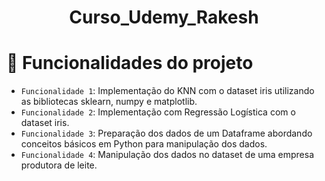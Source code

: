 <h1 align="center"> Curso_Udemy_Rakesh </h1>

# :hammer: Funcionalidades do projeto

- `Funcionalidade 1`: Implementação do KNN com o dataset iris utilizando as bibliotecas sklearn, numpy e matplotlib.
- `Funcionalidade 2`: Implementação com Regressão Logística com o dataset iris.
- `Funcionalidade 3`: Preparação dos dados de um Dataframe abordando conceitos básicos em Python para manipulação dos dados.
- `Funcionalidade 4`: Manipulação dos dados no dataset de uma empresa produtora de leite.
